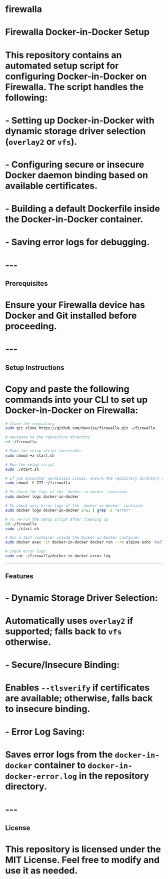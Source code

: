 # firewalla

# Firewalla Docker-in-Docker Setup

# This repository contains an automated setup script for configuring Docker-in-Docker on Firewalla. The script handles the following:
# - Setting up Docker-in-Docker with dynamic storage driver selection (`overlay2` or `vfs`).
# - Configuring secure or insecure Docker daemon binding based on available certificates.
# - Building a default Dockerfile inside the Docker-in-Docker container.
# - Saving error logs for debugging.

# ---

## Prerequisites
# Ensure your Firewalla device has Docker and Git installed before proceeding.

# ---

## Setup Instructions
# Copy and paste the following commands into your CLI to set up Docker-in-Docker on Firewalla:

```bash
# Clone the repository
sudo git clone https://github.com/davviie/firewalla.git ~/firewalla

# Navigate to the repository directory
cd ~/firewalla

# Make the setup script executable
sudo chmod +x start.sh

# Run the setup script
sudo ./start.sh

# If you encounter permission issues, ensure the repository directory is writable
sudo chmod -R 777 ~/firewalla

# To check the logs of the `docker-in-docker` container
sudo docker logs docker-in-docker

# To check only error logs of the `docker-in-docker` container
sudo docker logs docker-in-docker 2>&1 | grep -i "error"

# To re-run the setup script after cleaning up
cd ~/firewalla
sudo ./start.sh

# Run a test container inside the Docker-in-Docker container
sudo docker exec -it docker-in-docker docker run --rm alpine echo "Hello from nested Docker!"

# Check error logs
sudo cat ~/firewalla/docker-in-docker-error.log
```

---

## Features
# - **Dynamic Storage Driver Selection**:
#   Automatically uses `overlay2` if supported; falls back to `vfs` otherwise.
# - **Secure/Insecure Binding**:
#   Enables `--tlsverify` if certificates are available; otherwise, falls back to insecure binding.
# - **Error Log Saving**:
#   Saves error logs from the `docker-in-docker` container to `docker-in-docker-error.log` in the repository directory.

# ---

## License
# This repository is licensed under the MIT License. Feel free to modify and use it as needed.